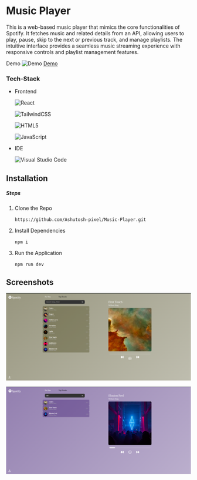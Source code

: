 # Music Player

This is a web-based music player that mimics the core functionalities of Spotify. It fetches music and related details from an API, allowing users to play, pause, skip to the next or previous track, and manage playlists. The intuitive interface provides a seamless music streaming experience with responsive controls and playlist management features.

Demo 
![Demo](https://github.com/user-attachments/assets/1968d971-34c8-4646-86cb-22a6dda19e67)    [Demo](https://music-player-dev-delta.vercel.app/)




### Tech-Stack

- Frontend
  
  ![React](https://img.shields.io/badge/react-%2320232a.svg?style=for-the-badge&logo=react&logoColor=%2361DAFB)
  
  ![TailwindCSS](https://img.shields.io/badge/tailwindcss-%2338B2AC.svg?style=for-the-badge&logo=tailwind-css&logoColor=white)
  
  ![HTML5](https://img.shields.io/badge/html5-%23E34F26.svg?style=for-the-badge&logo=html5&logoColor=white)
  
  ![JavaScript](https://img.shields.io/badge/javascript-%23323330.svg?style=for-the-badge&logo=javascript&logoColor=%23F7DF1E)

- IDE
  
  ![Visual Studio Code](https://img.shields.io/badge/Visual%20Studio%20Code-0078d7.svg?style=for-the-badge&logo=visual-studio-code&logoColor=white)



## Installation

##### Steps

1. Clone the Repo
   
   ```
   https://github.com/Ashutosh-pixel/Music-Player.git
   ```

2. Install Dependencies
   
   ```
   npm i
   ```

3. Run the Application
   
   ```
   npm run dev
   ```



## Screenshots

![](https://raw.githubusercontent.com/Ashutosh-pixel/Music-Player/main/Screenshot%20from%202024-09-04%2014-59-02.png?token=GHSAT0AAAAAACW5C4QXUNGW2KVLAELIOH6KZWYFNGA)

![](https://raw.githubusercontent.com/Ashutosh-pixel/Music-Player/main/Screenshot%20from%202024-09-04%2015-00-19.png?token=GHSAT0AAAAAACW5C4QXI5S2LXNFQE3NW4YKZWYFNWQ)
